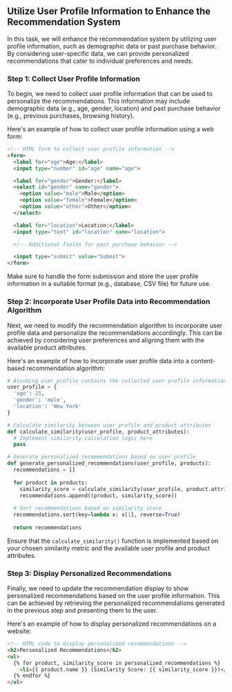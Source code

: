 
## Utilize User Profile Information to Enhance the Recommendation System

In this task, we will enhance the recommendation system by utilizing user profile information, such as demographic data or past purchase behavior. By considering user-specific data, we can provide personalized recommendations that cater to individual preferences and needs.

### Step 1: Collect User Profile Information

To begin, we need to collect user profile information that can be used to personalize the recommendations. This information may include demographic data (e.g., age, gender, location) and past purchase behavior (e.g., previous purchases, browsing history). 

Here's an example of how to collect user profile information using a web form:

```html
<!-- HTML form to collect user profile information -->
<form>
  <label for="age">Age:</label>
  <input type="number" id="age" name="age">

  <label for="gender">Gender:</label>
  <select id="gender" name="gender">
    <option value="male">Male</option>
    <option value="female">Female</option>
    <option value="other">Other</option>
  </select>

  <label for="location">Location:</label>
  <input type="text" id="location" name="location">

  <!-- Additional fields for past purchase behavior -->

  <input type="submit" value="Submit">
</form>
```

Make sure to handle the form submission and store the user profile information in a suitable format (e.g., database, CSV file) for future use.

### Step 2: Incorporate User Profile Data into Recommendation Algorithm

Next, we need to modify the recommendation algorithm to incorporate user profile data and personalize the recommendations accordingly. This can be achieved by considering user preferences and aligning them with the available product attributes.

Here's an example of how to incorporate user profile data into a content-based recommendation algorithm:

```python
# Assuming user_profile contains the collected user profile information
user_profile = {
  'age': 25,
  'gender': 'male',
  'location': 'New York'
}

# Calculate similarity between user profile and product attributes
def calculate_similarity(user_profile, product_attributes):
  # Implement similarity calculation logic here
  pass

# Generate personalized recommendations based on user profile
def generate_personalized_recommendations(user_profile, products):
  recommendations = []
  
  for product in products:
    similarity_score = calculate_similarity(user_profile, product.attributes)
    recommendations.append((product, similarity_score))
  
  # Sort recommendations based on similarity score
  recommendations.sort(key=lambda x: x[1], reverse=True)
  
  return recommendations
```

Ensure that the `calculate_similarity()` function is implemented based on your chosen similarity metric and the available user profile and product attributes.

### Step 3: Display Personalized Recommendations

Finally, we need to update the recommendation display to show personalized recommendations based on the user profile information. This can be achieved by retrieving the personalized recommendations generated in the previous step and presenting them to the user.

Here's an example of how to display personalized recommendations on a website:

```html
<!-- HTML code to display personalized recommendations -->
<h2>Personalized Recommendations</h2>
<ul>
  {% for product, similarity_score in personalized_recommendations %}
    <li>{{ product.name }} (Similarity Score: {{ similarity_score }})</li>
  {% endfor %}
</ul>
```

